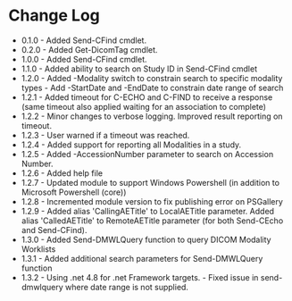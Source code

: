 # Change Log
* 0.1.0	- Added Send-CFind cmdlet.
* 0.2.0 - Added Get-DicomTag cmdlet.
* 1.0.0 - Added Send-CFind cmdlet.
* 1.1.0 - Added ability to search on Study ID in Send-CFind cmdlet
* 1.2.0 - Added -Modality switch to constrain search to specific modality types
        - Add -StartDate and -EndDate to constrain date range of search
* 1.2.1 - Added timeout for C-ECHO and C-FIND to receive a response (same timeout also applied waiting for an association to complete)
* 1.2.2 - Minor changes to verbose logging. Improved result reporting on timeout. 
* 1.2.3 - User warned if a timeout was reached.
* 1.2.4 - Added support for reporting all Modalities in a study.  
* 1.2.5 - Added -AccessionNumber parameter to search on Accession Number.
* 1.2.6 - Added help file
* 1.2.7 - Updated module to support Windows Powershell (in addition to Microsoft Powershell (core))
* 1.2.8 - Incremented module version to fix publishing error on PSGallery
* 1.2.9 - Added alias 'CallingAETitle' to LocalAETitle parameter. Added alias 'CalledAETitle' to RemoteAETitle parameter  (for both Send-CEcho and Send-CFind).
* 1.3.0 - Added Send-DMWLQuery function to query DICOM Modality Worklists
* 1.3.1 - Added additional search parameters for Send-DMWLQuery function
* 1.3.2 - Using .net 4.8 for .net Framework targets. 
        - Fixed issue in send-dmwlquery where date range is not supplied. 